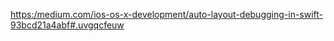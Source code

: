 [https:/medium.com/ios-os-x-development/auto-layout-debugging-in-swift-93bcd21a4abf\#.uvgqcfeuw](https:/medium.com/ios-os-x-development/auto-layout-debugging-in-swift-93bcd21a4abf#.uvgqcfeuw "Auto Layout debugging")

